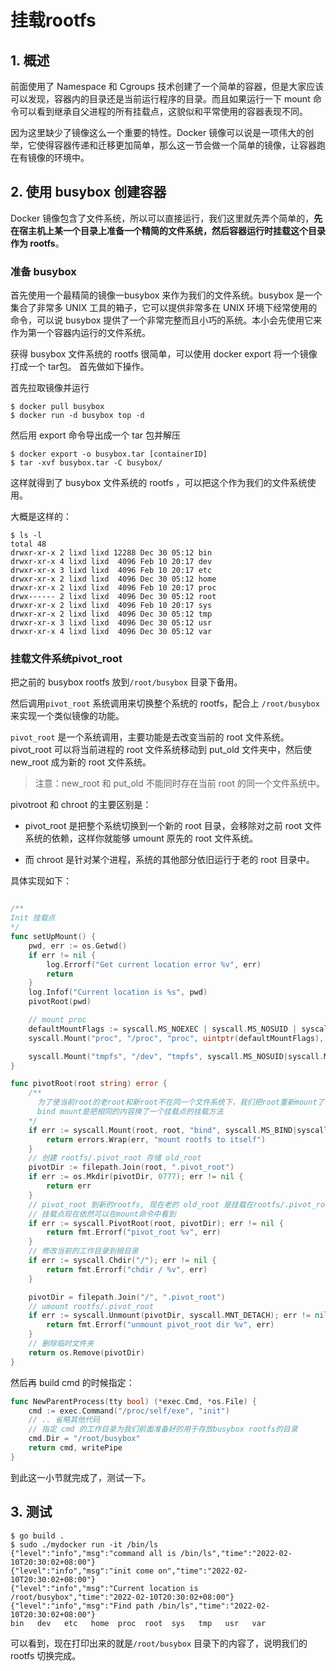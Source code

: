 # 挂载rootfs

## 1. 概述

前面使用了 Namespace 和 Cgroups 技术创建了一个简单的容器，但是大家应该可以发现，容器内的目录还是当前运行程序的目录。而且如果运行一下 mount 命令可以看到继承自父进程的所有挂载点，这貌似和平常使用的容器表现不同。

因为这里缺少了镜像这么一个重要的特性。Docker 镜像可以说是一项伟大的创举，它使得容器传递和迁移更加简单，那么这一节会做一个简单的镜像，让容器跑在有镜像的环境中。



## 2. 使用 busybox 创建容器

Docker 镜像包含了文件系统，所以可以直接运行，我们这里就先弄个简单的，**先在宿主机上某一个目录上准备一个精简的文件系统，然后容器运行时挂载这个目录作为 rootfs**。



### 准备 busybox

首先使用一个最精简的镜像一busybox 来作为我们的文件系统。busybox 是一个集合了非常多 UNIX 工具的箱子，它可以提供非常多在 UNIX 环境下经常使用的命令，可以说 busybox 提供了一个非常完整而且小巧的系统。本小会先使用它来作为第一个容器内运行的文件系统。



获得 busybox 文件系统的 rootfs 很简单，可以使用 docker export 将一个镜像打成一个 tar包。
首先做如下操作。

首先拉取镜像并运行

```shell
$ docker pull busybox
$ docker run -d busybox top -d
```

然后用 export 命令导出成一个 tar 包并解压

```shell
$ docker export -o busybox.tar [containerID]
$ tar -xvf busybox.tar -C busybox/
```

这样就得到了 busybox 文件系统的 rootfs ，可以把这个作为我们的文件系统使用。

大概是这样的：

```shell
$ ls -l
total 48
drwxr-xr-x 2 lixd lixd 12288 Dec 30 05:12 bin
drwxr-xr-x 4 lixd lixd  4096 Feb 10 20:17 dev
drwxr-xr-x 3 lixd lixd  4096 Feb 10 20:17 etc
drwxr-xr-x 2 lixd lixd  4096 Dec 30 05:12 home
drwxr-xr-x 2 lixd lixd  4096 Feb 10 20:17 proc
drwx------ 2 lixd lixd  4096 Dec 30 05:12 root
drwxr-xr-x 2 lixd lixd  4096 Feb 10 20:17 sys
drwxr-xr-x 2 lixd lixd  4096 Dec 30 05:12 tmp
drwxr-xr-x 3 lixd lixd  4096 Dec 30 05:12 usr
drwxr-xr-x 4 lixd lixd  4096 Dec 30 05:12 var
```



### 挂载文件系统pivot_root

把之前的 busybox rootfs 放到`/root/busybox` 目录下备用。

然后调用`pivot_root` 系统调用来切换整个系统的 rootfs，配合上 `/root/busybox` 来实现一个类似镜像的功能。

`pivot_root` 是一个系统调用，主要功能是去改变当前的 root 文件系统。pivot_root 可以将当前进程的 root 文件系统移动到 put_old 文件夹中，然后使 new_root 成为新的 root 文件系统。

> 注意：new_root 和 put_old 不能同时存在当前 root 的同一个文件系统中。

pivotroot 和 chroot 的主要区别是：

* pivot_root 是把整个系统切换到一个新的 root 目录，会移除对之前 root 文件系统的依赖，这样你就能够 umount 原先的 root 文件系统。

* 而 chroot 是针对某个进程，系统的其他部分依旧运行于老的 root 目录中。



具体实现如下：

```go

/**
Init 挂载点
*/
func setUpMount() {
	pwd, err := os.Getwd()
	if err != nil {
		log.Errorf("Get current location error %v", err)
		return
	}
	log.Infof("Current location is %s", pwd)
	pivotRoot(pwd)

	// mount proc
	defaultMountFlags := syscall.MS_NOEXEC | syscall.MS_NOSUID | syscall.MS_NODEV
	syscall.Mount("proc", "/proc", "proc", uintptr(defaultMountFlags), "")

	syscall.Mount("tmpfs", "/dev", "tmpfs", syscall.MS_NOSUID|syscall.MS_STRICTATIME, "mode=755")
}

func pivotRoot(root string) error {
	/**
	  为了使当前root的老root和新root不在同一个文件系统下，我们把root重新mount了一次
	  bind mount是把相同的内容换了一个挂载点的挂载方法
	*/
	if err := syscall.Mount(root, root, "bind", syscall.MS_BIND|syscall.MS_REC, ""); err != nil {
		return errors.Wrap(err, "mount rootfs to itself")
	}
	// 创建 rootfs/.pivot_root 存储 old_root
	pivotDir := filepath.Join(root, ".pivot_root")
	if err := os.Mkdir(pivotDir, 0777); err != nil {
		return err
	}
	// pivot_root 到新的rootfs, 现在老的 old_root 是挂载在rootfs/.pivot_root
	// 挂载点现在依然可以在mount命令中看到
	if err := syscall.PivotRoot(root, pivotDir); err != nil {
		return fmt.Errorf("pivot_root %v", err)
	}
	// 修改当前的工作目录到根目录
	if err := syscall.Chdir("/"); err != nil {
		return fmt.Errorf("chdir / %v", err)
	}

	pivotDir = filepath.Join("/", ".pivot_root")
	// umount rootfs/.pivot_root
	if err := syscall.Unmount(pivotDir, syscall.MNT_DETACH); err != nil {
		return fmt.Errorf("unmount pivot_root dir %v", err)
	}
	// 删除临时文件夹
	return os.Remove(pivotDir)
}
```

然后再 build cmd 的时候指定：

```go
func NewParentProcess(tty bool) (*exec.Cmd, *os.File) {
	cmd := exec.Command("/proc/self/exe", "init")
	// .. 省略其他代码
    // 指定 cmd 的工作目录为我们前面准备好的用于存放busybox rootfs的目录
	cmd.Dir = "/root/busybox"
	return cmd, writePipe
}
```



到此这一小节就完成了，测试一下。



## 3. 测试

```shell
$ go build .
$ sudo ./mydocker run -it /bin/ls
{"level":"info","msg":"command all is /bin/ls","time":"2022-02-10T20:30:02+08:00"}
{"level":"info","msg":"init come on","time":"2022-02-10T20:30:02+08:00"}
{"level":"info","msg":"Current location is /root/busybox","time":"2022-02-10T20:30:02+08:00"}
{"level":"info","msg":"Find path /bin/ls","time":"2022-02-10T20:30:02+08:00"}
bin   dev   etc   home  proc  root  sys   tmp   usr   var
```

可以看到，现在打印出来的就是`/root/busybox` 目录下的内容了，说明我们的 rootfs 切换完成。